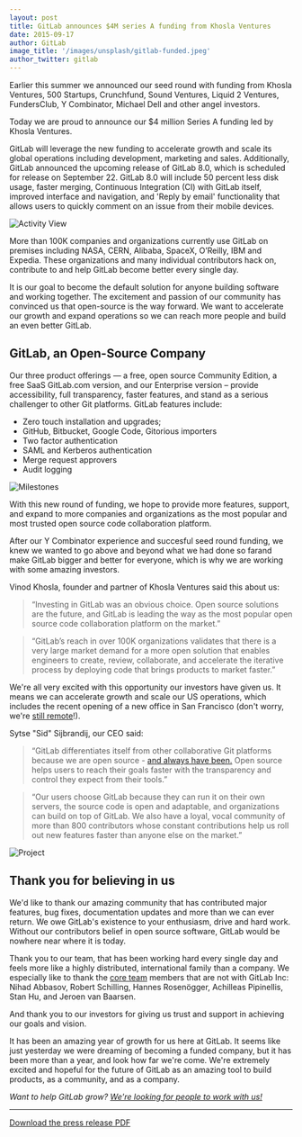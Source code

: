 ```yaml
---
layout: post
title: GitLab announces $4M series A funding from Khosla Ventures
date: 2015-09-17
author: GitLab
image_title: '/images/unsplash/gitlab-funded.jpeg'
author_twitter: gitlab
---
```


Earlier this summer we announced our seed round with funding from Khosla Ventures, 500 Startups, Crunchfund, Sound Ventures, Liquid 2 Ventures, FundersClub, Y Combinator, Michael Dell and other angel investors.

Today we are proud to announce our $4 million Series A funding led by Khosla Ventures.

GitLab will leverage the new funding to accelerate growth and scale its global
operations including development, marketing and sales. Additionally, GitLab announced
the upcoming release of GitLab 8.0, which is scheduled for release on September 22.
GitLab 8.0 will include 50 percent less disk usage, faster merging, Continuous Integration
(CI) with GitLab itself, improved interface and navigation, and 'Reply by email'
functionality that allows users to quickly comment on an issue from their mobile devices.

![Activity View](/images/screenshots_8.0/activity_view.png)

More than 100K companies and organizations currently use GitLab on premises including NASA, CERN, Alibaba,
SpaceX, O’Reilly, IBM and Expedia. These organizations and many individual contributors hack on,
contribute to and help GitLab become better every single day.

It is our goal to become the default solution for anyone building software and
working together. The excitement and passion of our community has convinced us
that open-source is the way forward. We want to accelerate our growth and expand
operations so we can reach more people and build an even better GitLab.

<!--more-->

## GitLab, an Open-Source Company

Our three product offerings — a free, open source Community Edition, a free SaaS GitLab.com version,
and our Enterprise version – provide accessibility, full transparency, faster features, and stand as a
serious challenger to other Git platforms. GitLab features include:

  - Zero touch installation and upgrades;
  - GitHub, Bitbucket, Google Code, Gitorious importers
  - Two factor authentication
  - SAML and Kerberos authentication
  - Merge request approvers
  - Audit logging

![Milestones](/images/screenshots_8.0/milestones.png)

With this new round of funding, we hope to provide more features, support, and expand to more companies and
organizations as the most popular and most trusted open source code collaboration platform.

After our Y Combinator experience and succesful seed round funding, we knew we wanted to go above and beyond what we
had done so farand make GitLab bigger and better for everyone, which is why we are working
with some amazing investors.

Vinod Khosla, founder and partner of Khosla Ventures said this about us:

> “Investing in GitLab was an obvious choice. Open source solutions are the future,
and GitLab is leading the way as the most popular open source code collaboration platform
on the market.”

> “GitLab’s reach in over 100K organizations validates that there is a very large market
demand for a more open solution that enables engineers to create, review, collaborate, and
accelerate the iterative process by deploying code that brings products to market faster.”

We're all very excited with this opportunity our investors have given us.
It means we can accelerate growth and scale our US operations, which
includes the recent opening of a new office in San Francisco (don't worry,
we're [still remote](https://about.gitlab.com/2015/04/08/the-remote-manifesto/)!).

Sytse "Sid" Sijbrandij, our CEO said:

> “GitLab differentiates itself from other collaborative Git platforms because we are open source - [and always have been.](https://about.gitlab.com/2014/10/08/letter-from-shareholders/) Open source helps users to reach their goals faster with the transparency and control they expect from their tools.”

> “Our users choose GitLab because they can run it on their own servers, the source code is open and adaptable, and organizations can build on top of GitLab. We also have a loyal, vocal community of more than 800 contributors whose constant contributions help us roll out new features faster than anyone else on the market.”

![Project](/images/screenshots_8.0/project.png)

## Thank you for believing in us

We'd like to thank our amazing community that has contributed major features,
bug fixes, documentation updates and more than we can ever return. We owe
GitLab's existence to your enthusiasm, drive and hard work. Without our contributors
belief in open source software, GitLab would be nowhere near where it is today.

Thank you to our team, that has been working hard every single day and feels
more like a highly distributed, international family than a company.
We especially like to thank the [core team](https://about.gitlab.com/core-team)
members that are not with GitLab Inc: Nihad Abbasov, Robert Schilling,
Hannes Rosenögger, Achilleas Pipinellis, Stan Hu, and Jeroen van Baarsen.

And thank you to our investors for giving us trust and support in achieving our
goals and vision.

It has been an amazing year of growth for us here at GitLab. It seems like just yesterday we
were dreaming of becoming a funded company, but it has been more than a year, and look
how far we're come. We're extremely excited and hopeful for the future of GitLab
as an amazing tool to build products, as a community, and as a company.

_Want to help GitLab grow? [We're looking for people to work with us!](https://about.gitlab.com/jobs)_

---

[Download the press release PDF](/images/press/press/GitLab_Series_A_Funding_Press_Announcement.pdf)
